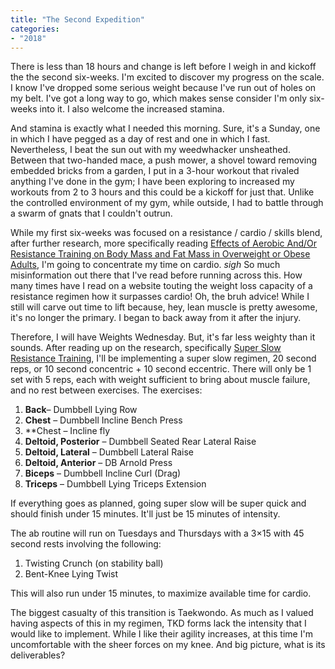```yaml
---
title: "The Second Expedition"
categories:
- "2018"
---
```


There is less than 18 hours and change is left before I weigh in and kickoff the the second six-weeks. I'm excited to discover my progress on the scale. I know I've dropped some serious weight because I've run out of holes on my belt. I've got a long way to go, which makes sense consider I'm only six-weeks into it. I also welcome the increased stamina.

And stamina is exactly what I needed this morning. Sure, it's a Sunday, one in which I have pegged as a day of rest and one in which I fast. Nevertheless, I beat the sun out with my weedwhacker unsheathed. Between that two-handed mace, a push mower, a shovel toward removing embedded bricks from a garden, I put in a 3-hour workout that rivaled anything I've done in the gym; I have been exploring to increased my workouts from 2 to 3 hours and this could be a kickoff for just that. Unlike the controlled environment of my gym, while outside, I had to battle through a swarm of gnats that I couldn't outrun.

While my first six-weeks was focused on a resistance / cardio / skills blend, after further research, more specifically reading [Effects of Aerobic And/Or Resistance Training on Body Mass and Fat Mass in Overweight or Obese Adults](https://www.ncbi.nlm.nih.gov/pmc/articles/PMC3544497/), I'm going to concentrate my time on cardio. *sigh* So much misinformation out there that I've read before running across this. How many times have I read on a website touting the weight loss capacity of a resistance regimen how it surpasses cardio! Oh, the bruh advice!  While I still will carve out time to lift because, hey, lean muscle is pretty awesome, it's no longer the primary. I began to back away from it after the injury.

Therefore, I will have Weights Wednesday.  But, it's far less weighty than it sounds.  After reading up on the research, specifically [Super Slow Resistance Training](http://www.unm.edu/~lkravitz/Article%20folder/superslow.html), I'll be implementing a super slow regimen, 20 second reps, or 10 second concentric + 10 second eccentric.  There will only be 1 set with 5 reps, each with weight sufficient to bring about muscle failure, and no rest between exercises.  The exercises:

1. **Back**– Dumbbell Lying Row
2. **Chest** – Dumbbell Incline Bench Press
3. **Chest – Incline fly
4. **Deltoid, Posterior** – Dumbbell Seated Rear Lateral Raise
5. **Deltoid, Lateral** – Dumbbell Lateral Raise
6. **Deltoid, Anterior** – DB Arnold Press
7. **Biceps** – Dumbbell Incline Curl (Drag)
8. **Triceps** – Dumbbell Lying Triceps Extension

If everything goes as planned, going super slow will be super quick and should finish under 15 minutes.  It'll just be 15 minutes of intensity.

The ab routine will run on Tuesdays and Thursdays with a 3×15 with 45 second rests involving the following:

1. Twisting Crunch (on stability ball)
2. Bent-Knee Lying Twist

This will also run under 15 minutes, to maximize available time for cardio.

The biggest casualty of this transition is Taekwondo. As much as I valued having aspects of this in my regimen, TKD forms lack the intensity that I would like to implement. While I like their agility increases, at this time I'm uncomfortable with the sheer forces on my knee.  And big picture, what is its deliverables?